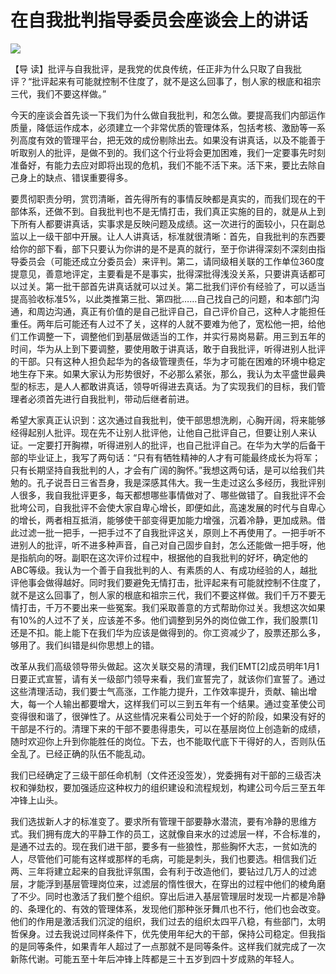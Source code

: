 # 在自我批判指导委员会座谈会上的讲话
<img class="pv" src="https://api.visitor.plantree.me/visitor-badge/pv?namespace=plantree.me&key=renzhengfei-speeches/在自我批判指导委员会座谈会上的讲话.md">





【导  读】批评与自我批评，是我党的优良传统，任正非为什么只取了自我批评？“批评起来有可能就控制不住度了，就不是这么回事了，刨人家的根底和祖宗三代，我们不要这样做。”



今天的座谈会首先谈一下我们为什么做自我批判，和怎么做。要提高我们内部运作质量，降低运作成本，必须建立一个非常优质的管理体系，包括考核、激励等一系列高度有效的管理平台，把无效的成份剔除出去。如果没有讲真话，以及不能善于听取别人的批评，是做不到的。我们这个行业将会更加困难，我们一定要事先时刻准备好，有能力去应对即将出现的危机，我们不能不活下来。活下来，要比去除自己身上的缺点、错误重要得多。

要贯彻职责分明，赏罚清晰，首先得所有的事情反映都是真实的，而我们现在的干部体系，还做不到。自我批判也不是无情打击，我们真正实施的目的，就是从上到下所有人都要讲真话，实事求是反映问题及成绩。这一次进行的面较小，只在副总监以上一级干部中开展。让人人讲真话，标准就很清晰：首先，自我批判的东西要给你的部下看，部下只要认为你讲的是不是真的就行，至于你讲得深刻不深刻由指导委员会（可能还成立分委员会）来评判。第二，请同级相关联的工作单位360度提意见，善意地评定，主要看是不是事实，批得深批得浅没关系，只要讲真话都可以过关。第一批干部首先讲真话就可以过关。第二批我们评价有经验了，可以适当提高验收标准5%，以此类推第三批、第四批……自己找自己的问题，和本部门沟通，和周边沟通，真正有价值的是自己批评自己，自己评价自己，这种人才能担任重任。两年后可能还有人过不了关，这样的人就不要难为他了，宽松他一把，给他们工作调整一下，调整他们到基层做适当的工作，并实行易岗易薪。用三到五年的时间，华为从上到下要调整，要使用敢于讲真话，敢于自我批评，听得进别人批评的干部。只有这种人担负起华为的各级管理责任，华为才可能在困难的环境中稳定地生存下来。如果大家认为形势很好，不必那么紧张，那么，我认为太平盛世最典型的标志，是人人都敢讲真话，领导听得进去真话。为了实现我们的目标，我们管理者必须首先进行自我批判，带动后继者前进。

希望大家真正认识到：这次通过自我批判，使干部思想洗刷，心胸开阔，将来能够经得起别人批评。现在先不让别人批评他，让他自己批评自己，但要让别人来认证。一定要打开胸襟，听得进别人的批评，也自己批评自己。在华为大学的后备干部的毕业证上，我写了两句话：“只有有牺牲精神的人才有可能最终成长为将军；只有长期坚持自我批判的人，才会有广阔的胸怀。”我想这两句话，是可以给我们共勉的。孔子说吾日三省吾身，我是深感其伟大。我一生走过这么多经历，我批评别人很多，我自我批评更多，每天都想哪些事情做对了、哪些做错了。自我批评不会批垮公司，自我批评不会使大家自卑心增长，即便如此，高速发展的时代与自卑心的增长，两者相互抵消，能够使干部变得更加能力增强，沉着冷静，更加成熟。借此过滤一批一把手，一把手过不了自我批评这关，原则上不再使用了。一把手听不进别人的批评，听不进多种声音，自己对自己固步自封，怎么还能做一把手呀，他是指航向的呀。副职在这次评价过程中，根据他的自我批判的好坏，确定他的ABC等级。我认为一个善于自我批判的人、有素质的人、有成功经验的人，越批评他事会做得越好。同时我们要避免无情打击，批评起来有可能就控制不住度了，就不是这么回事了，刨人家的根底和祖宗三代，我们不要这样做。我们千万不要无情打击，千万不要出来一些冤案。我们采取善意的方式帮助你过关。我想这次如果有10%的人过不了关，应该差不多。他们调整到另外的岗位做工作，我们股票[1]还是不扣。能上能下在我们华为应该是做得到的。你工资减少了，股票还那么多，够用了。我们纠错是纠你思想上的错。

改革从我们高级领导带头做起。这次关联交易的清理，我们EMT[2]成员明年1月1日要正式宣誓，请有关一级部门领导来看，我们宣誓完了，就该你们宣誓了。通过这些清理活动，我们要士气高涨，工作能力提升，工作效率提升，贡献、输出增大，每一个人输出都要增大，这样我们可以三到五年有一个结果。通过变革使公司变得很和谐了，很弹性了。从这些情况来看公司处于一个好的阶段，如果没有好的干部是不行的。清理下来的干部不要患得患失，可以在基层岗位上创造新的成绩，随时欢迎你上升到你能胜任的岗位。下去，也不能取代底下干得好的人，否则队伍全乱了。已经正确的队伍不能乱动。

我们已经确定了三级干部任命机制（文件还没签发），党委拥有对干部的三级否决权和弹劾权，要加强适应这种权力的组织建设和流程规划，构建公司今后三至五年冲锋上山头。

我们选拔新人才的标准变了。要求所有管理干部要静水潜流，要有冷静的思维方式。我们拥有庞大的平静工作的员工，这就像自来水的过滤层一样，不合标准的，是通不过去的。现在我们进干部，要多有一些狼性，那些胸怀大志，一贫如洗的人，尽管他们可能有这样或那样的毛病，可能是刺头，我们也要选。相信我们近两、三年将建立起来的自我批评氛围，会有利于改造他们，要钻过几万人的过滤层，才能浮到基层管理岗位来，过滤层的惰性很大，在穿出的过程中他们的棱角磨了不少。同时也激活了我们整个组织。穿出后进入基层管理层时发现一片都是冷静的、条理化的、有效的管理体系，发现他们那种张牙舞爪也不行，他们也会改变。他们的作用是激活我们沉淀的组织，我们过去的组织太四平八稳，有些部门，太明哲保身。过去我说过同样条件下，优先使用年纪大的干部，保持公司稳定。但我指的是同等条件，如果青年人超过了一点那就不是同等条件。这样我们就完成了一次新陈代谢。可能五至十年后冲锋上阵都是三十五岁到四十岁成熟的年轻人。
